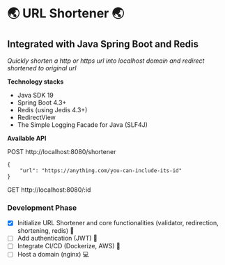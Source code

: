 # :earth_asia: URL Shortener :earth_asia: 
## Integrated with Java Spring Boot and Redis

*Quickly shorten a http or https url into localhost domain and redirect shortened to original url*

**Technology stacks**
- Java SDK 19
- Spring Boot 4.3+
- Redis (using Jedis 4.3+)
- RedirectView
- The Simple Logging Facade for Java (SLF4J)

**Available API**

POST http://localhost:8080/shortener 
```
{
	"url": "https://anything.com/you-can-include-its-id"
}
```

GET http://localhost:8080/:id

### Development Phase

- [x] Initialize URL Shortener and core functionalities (validator, redirection, shortening, redis) :minibus:
- [ ] Add authentication (JWT) :closed_lock_with_key:
- [ ] Integrate CI/CD (Dockerize, AWS) :whale:
- [ ] Host a domain (nginx) :computer:
